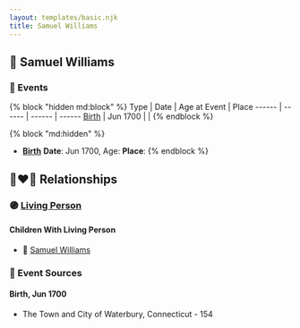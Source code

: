 ```yaml
---
layout: templates/basic.njk
title: Samuel Williams
---
```

## 🔵 Samuel Williams


### 📆 Events

{% block "hidden md:block" %}
Type | Date | Age at Event | Place
------ | ------ | ------ | ------
[Birth](#event-event-2) | Jun 1700 |  |
{% endblock %}

{% block "md:hidden" %}
- **[Birth](#event-event-2)**
**Date**: Jun 1700, Age:
**Place**:
{% endblock %}

## 👩‍❤️‍👨 Relationships

### 🟣 [Living Person](/people/2/27215076)

#### Children With Living Person
* 🔵 [Samuel Williams](/people/5/55971024)
### 📰 Event Sources

#### <a id="event-event-2"></a> Birth, Jun 1700
* The Town and City of Waterbury, Connecticut  - 154